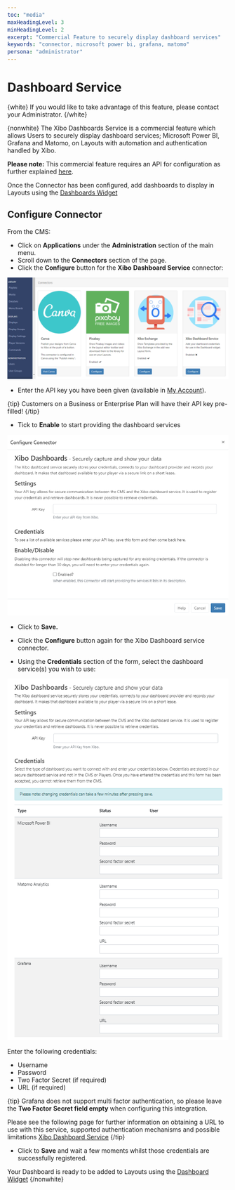 ```yaml
---
toc: "media"
maxHeadingLevel: 3
minHeadingLevel: 2
excerpt: "Commercial Feature to securely display dashboard services"
keywords: "connector, microsoft power bi, grafana, matomo"
persona: "administrator"
---
```


# Dashboard Service

{white}
If you would like to take advantage of this feature, please contact your Administrator.
{/white}

{nonwhite}
The Xibo Dashboards Service is a commercial feature which allows Users to securely display dashboard services; Microsoft Power BI, Grafana and Matomo, on Layouts with automation and authentication handled by Xibo.

**Please note:** This commercial feature requires an API for configuration as further explained [here](/pricing#dashboards).

Once the Connector has been configured, add dashboards to display in Layouts using the [Dashboards Widget](/manual/en/media_module_dashboard.html)

## Configure Connector

From the CMS:

- Click on **Applications** under the **Administration** section of the main menu.
- Scroll down to the **Connectors** section of the page. 
- Click the **Configure** button for the **Xibo** **Dashboard Service** connector:

![Dashboard Connector](img/v4_media_dashboard_connector.png)

- Enter the API key you have been given (available in [My Account](/login)).

{tip}
Customers on a Business or Enterprise Plan will have their API key pre-filled!
{/tip}

- Tick to **Enable** to start providing the dashboard services

![Configure Connector](img/v4_media_dashboard_configure_connector.png)

- Click to **Save.**

- Click the **Configure** button again for the Xibo Dashboard service connector.
- Using the **Credentials** section of the form, select the dashboard service(s) you wish to use:

![Dashboard Credentials](img/v4_media_dashboard_credentials.png)

Enter the following credentials:

- Username
- Password
- Two Factor Secret (if required)
- URL (if required)

{tip}
Grafana does not support multi factor authentication, so please leave the **Two Factor** **Secret field empty** when configuring this integration.

Please see the following page for further information on obtaining a URL to use with this service, supported authentication mechanisms and possible limitations [Xibo Dashboard Service](/docs/setup/xibo-dashboard-service)
{/tip}

- Click to **Save** and wait a few moments whilst those credentials are successfully registered.

Your Dashboard is ready to be added to Layouts using the [Dashboard Widget](/manual/en/media_module_dashboard.html)
{/nonwhite}